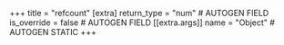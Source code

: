 +++
title = "refcount"
[extra]
return_type = "num" # AUTOGEN FIELD
is_override = false # AUTOGEN FIELD
[[extra.args]]
name = "Object" # AUTOGEN STATIC
+++